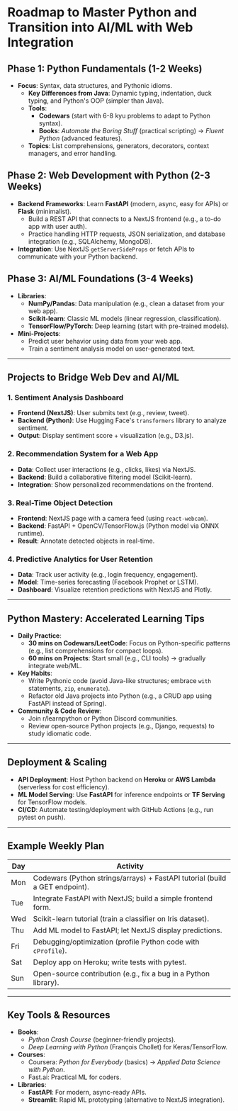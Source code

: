 # Roadmap to Master Python and Transition into AI/ML with Web Integration

## Phase 1: Python Fundamentals (1-2 Weeks)
- **Focus**: Syntax, data structures, and Pythonic idioms.
  - **Key Differences from Java**: Dynamic typing, indentation, duck typing, and Python's OOP (simpler than Java).
  - **Tools**: 
    - **Codewars** (start with 6-8 kyu problems to adapt to Python syntax).
    - **Books**: *Automate the Boring Stuff* (practical scripting) → *Fluent Python* (advanced features).
  - **Topics**: List comprehensions, generators, decorators, context managers, and error handling.

## Phase 2: Web Development with Python (2-3 Weeks)
- **Backend Frameworks**: Learn **FastAPI** (modern, async, easy for APIs) or **Flask** (minimalist).
  - Build a REST API that connects to a NextJS frontend (e.g., a to-do app with user auth).
  - Practice handling HTTP requests, JSON serialization, and database integration (e.g., SQLAlchemy, MongoDB).
- **Integration**: Use NextJS `getServerSideProps` or fetch APIs to communicate with your Python backend.

## Phase 3: AI/ML Foundations (3-4 Weeks)
- **Libraries**:
  - **NumPy/Pandas**: Data manipulation (e.g., clean a dataset from your web app).
  - **Scikit-learn**: Classic ML models (linear regression, classification).
  - **TensorFlow/PyTorch**: Deep learning (start with pre-trained models).
- **Mini-Projects**:
  - Predict user behavior using data from your web app.
  - Train a sentiment analysis model on user-generated text.

---

## Projects to Bridge Web Dev and AI/ML

### 1. Sentiment Analysis Dashboard
- **Frontend (NextJS)**: User submits text (e.g., review, tweet).
- **Backend (Python)**: Use Hugging Face's `transformers` library to analyze sentiment.
- **Output**: Display sentiment score + visualization (e.g., D3.js).

### 2. Recommendation System for a Web App
- **Data**: Collect user interactions (e.g., clicks, likes) via NextJS.
- **Backend**: Build a collaborative filtering model (Scikit-learn).
- **Integration**: Show personalized recommendations on the frontend.

### 3. Real-Time Object Detection
- **Frontend**: NextJS page with a camera feed (using `react-webcam`).
- **Backend**: FastAPI + OpenCV/TensorFlow.js (Python model via ONNX runtime).
- **Result**: Annotate detected objects in real-time.

### 4. Predictive Analytics for User Retention
- **Data**: Track user activity (e.g., login frequency, engagement).
- **Model**: Time-series forecasting (Facebook Prophet or LSTM).
- **Dashboard**: Visualize retention predictions with NextJS and Plotly.

---

## Python Mastery: Accelerated Learning Tips
- **Daily Practice**:
  - **30 mins on Codewars/LeetCode**: Focus on Python-specific patterns (e.g., list comprehensions for compact loops).
  - **60 mins on Projects**: Start small (e.g., CLI tools) → gradually integrate web/ML.
- **Key Habits**:
  - Write Pythonic code (avoid Java-like structures; embrace `with` statements, `zip`, `enumerate`).
  - Refactor old Java projects into Python (e.g., a CRUD app using FastAPI instead of Spring).
- **Community & Code Review**:
  - Join r/learnpython or Python Discord communities.
  - Review open-source Python projects (e.g., Django, requests) to study idiomatic code.

---

## Deployment & Scaling
- **API Deployment**: Host Python backend on **Heroku** or **AWS Lambda** (serverless for cost efficiency).
- **ML Model Serving**: Use **FastAPI** for inference endpoints or **TF Serving** for TensorFlow models.
- **CI/CD**: Automate testing/deployment with GitHub Actions (e.g., run pytest on push).

---

## Example Weekly Plan

| **Day** | **Activity**                                                                 |
|---------|-----------------------------------------------------------------------------|
| Mon     | Codewars (Python strings/arrays) + FastAPI tutorial (build a GET endpoint). |
| Tue     | Integrate FastAPI with NextJS; build a simple frontend form.                |
| Wed     | Scikit-learn tutorial (train a classifier on Iris dataset).                 |
| Thu     | Add ML model to FastAPI; let NextJS display predictions.                    |
| Fri     | Debugging/optimization (profile Python code with `cProfile`).              |
| Sat     | Deploy app on Heroku; write tests with pytest.                             |
| Sun     | Open-source contribution (e.g., fix a bug in a Python library).            |

---

## Key Tools & Resources
- **Books**: 
  - *Python Crash Course* (beginner-friendly projects).
  - *Deep Learning with Python* (François Chollet) for Keras/TensorFlow.
- **Courses**: 
  - Coursera: *Python for Everybody* (basics) → *Applied Data Science with Python*.
  - Fast.ai: Practical ML for coders.
- **Libraries**:
  - **FastAPI**: For modern, async-ready APIs.
  - **Streamlit**: Rapid ML prototyping (alternative to NextJS integration).